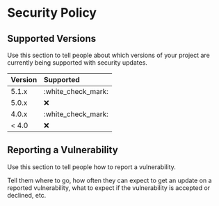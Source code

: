 # Security Policy

## Supported Versions

Use this section to tell people about which versions of your project are currently being supported with security updates.

| Version | Supported |
| :--- | :--- |
| 5.1.x | :white\_check\_mark: |
| 5.0.x | :x: |
| 4.0.x | :white\_check\_mark: |
| &lt; 4.0 | :x: |

## Reporting a Vulnerability

Use this section to tell people how to report a vulnerability.

Tell them where to go, how often they can expect to get an update on a reported vulnerability, what to expect if the vulnerability is accepted or declined, etc.

